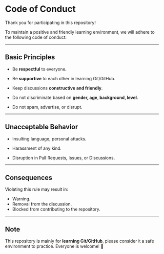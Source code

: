 # Code of Conduct

Thank you for participating in this repository!

To maintain a positive and friendly learning environment, we will adhere to the following code of conduct:

---

## Basic Principles
- Be **respectful** to everyone.

- Be **supportive** to each other in learning Git/GitHub.

- Keep discussions **constructive and friendly**.

- Do not discriminate based on **gender, age, background, level**.

- Do not spam, advertise, or disrupt.

---

## Unacceptable Behavior
- Insulting language, personal attacks.

- Harassment of any kind.

- Disruption in Pull Requests, Issues, or Discussions.

---

## Consequences
Violating this rule may result in:

- Warning.
- Removal from the discussion.
- Blocked from contributing to the repository.

---

## Note
This repository is mainly for **learning Git/GitHub**, please consider it a safe environment to practice.
Everyone is welcome! 🙌
